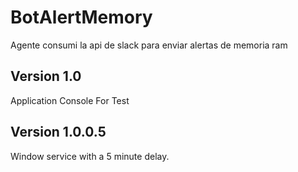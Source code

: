 # BotAlertMemory
Agente consumi la api de slack para enviar alertas de memoria ram

## Version 1.0
Application Console For Test

## Version 1.0.0.5
Window service with a 5 minute delay.